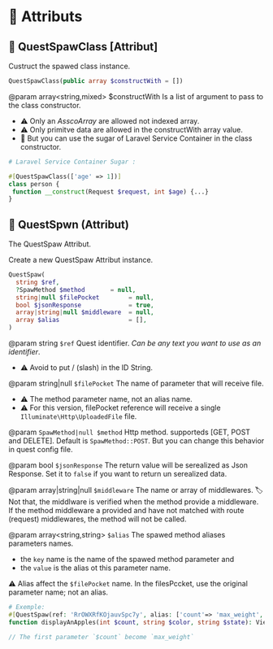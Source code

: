 # 🚩 Attributs

## 🧩 QuestSpawClass [Attribut]

Custruct the spawed class instance.

```php
QuestSpawClass(public array $constructWith = [])
```

@param array<string,mixed> $constructWith Is a list of argument to pass to the class constructor.

- ⚠️ Only an _AsscoArray_ are allowed not indexed array.
- ⚠️ Only primitve data are allowed in the constructWith array value.
- 🚧 But you can use the sugar of Laravel Service Container in the class constructor.

```php
# Laravel Service Container Sugar :

#[QuestSpawClass(['age' => 1])]
class person {
 function __construct(Request $request, int $age) {...}
}
```

## 🧩 QuestSpwn (Attribut)

The QuestSpaw Attribut.

Create a new QuestSpaw Attribut instance.

```php
QuestSpaw(
  string $ref,
  ?SpawMethod $method       = null,
  string|null $filePocket        = null,
  bool $jsonResponse             = true,
  array|string|null $middleware  = null,
  array $alias                   = [],
)
```

@param string `$ref` Quest identifier. _Can be any text you want to use as an identifier_.

- ⚠️ Avoid to put / (slash) in the ID String.

@param string|null `$filePocket` The name of parameter that will receive file.

- ⚠️ The method parameter name, not an alias name.
- ⚠️ For this version, filePocket reference will receive a single `Illuminate\Http\UploadedFile` file.

@param `SpawMethod|null $method` Http method. supporteds [GET, POST and DELETE]. Default is `SpawMethod::POST`. But you can change this behavior in quest config file.

@param bool `$jsonResponse` The return value will be serealized as Json Response. Set it to `false` if you want to return un serealized data.

@param array|string|null `$middleware` The name or array of middlewares.
🏷️ Not that, the middlware is verified when the method provide a middleware.
If the method middleware a provided and have not matched with route (request) middlewares, the method will
not be called.

@param array<string,string> `$alias` The spawed method aliases parameters names.

- the `key` name is the name of the spawed method parameter and
- the `value` is the alias ot this parameter name.

⚠️ Alias affect the `$filePocket` name. In the filesPccket, use the original parameter name; not an alias.

```php
# Exemple:
#[QuestSpaw(ref: 'RrOWXRfKOjauvSpc7y', alias: ['count'=> 'max_weight', 'state' => 'quality'])]
function displayAnApples(int $count, string $color, string $state): View

// The first parameter `$count` become `max_weight`
```

